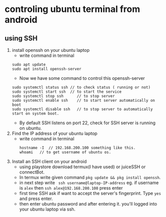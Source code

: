 # controling ubuntu terminal from android
  ## using SSH
  1. install openssh on your ubuntu laptop
      + write command in terminal
      ```
      sudo apt update
      sudo apt install openssh-server
      ```
      + Now we have some command to control this openssh-server
      ```
      sudo systemctl status ssh // to check status ( running or not)
      sudo systemctl start ssh  // to start the service
      sudo systemctl stop ssh      // to stop server
      sudo systemctl enable ssh    // to start server automatically on boot
      sudo systemctl disable ssh   // to stop server to automatically start on system boot.
      ```
      + By default SSH listens on port 22, check for SSH server is running on ubuntu.
  2. Find the IP address of your ubuntu laptop
      + write command in terminal
        ```
        hostname -I  // 192.168.200.100 something like this.
        whoami   // to get username of ubuntu os.
        ```
  3. Install an SSH client on your android
        + using playstore download termux(I have used) or juiceSSH or connectBot.
        + In termux write given command ` pkg update && pkg install openssh `.
        + in next step write ` ssh username@laptop-IP-address` eg. if username is `alex` then `ssh alex@192.168.200.100` press enter
        + first time SSH ask if want to accept the server's fingerprint. Type `yes` and press enter.
        + then enter ubuntu password and after entering it. you'll logged into your ubuntu laptop via ssh.
        
